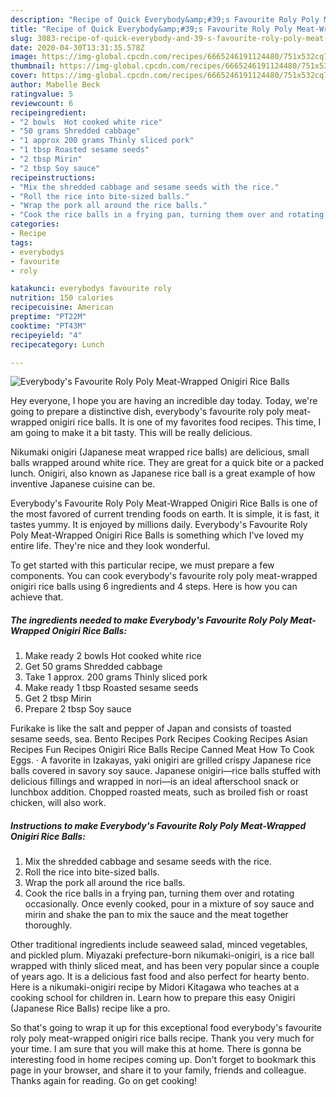 ```yaml
---
description: "Recipe of Quick Everybody&amp;#39;s Favourite Roly Poly Meat-Wrapped Onigiri Rice Balls"
title: "Recipe of Quick Everybody&amp;#39;s Favourite Roly Poly Meat-Wrapped Onigiri Rice Balls"
slug: 3083-recipe-of-quick-everybody-and-39-s-favourite-roly-poly-meat-wrapped-onigiri-rice-balls
date: 2020-04-30T13:31:35.578Z
image: https://img-global.cpcdn.com/recipes/6665246191124480/751x532cq70/everybodys-favourite-roly-poly-meat-wrapped-onigiri-rice-balls-recipe-main-photo.jpg
thumbnail: https://img-global.cpcdn.com/recipes/6665246191124480/751x532cq70/everybodys-favourite-roly-poly-meat-wrapped-onigiri-rice-balls-recipe-main-photo.jpg
cover: https://img-global.cpcdn.com/recipes/6665246191124480/751x532cq70/everybodys-favourite-roly-poly-meat-wrapped-onigiri-rice-balls-recipe-main-photo.jpg
author: Mabelle Beck
ratingvalue: 5
reviewcount: 6
recipeingredient:
- "2 bowls  Hot cooked white rice"
- "50 grams Shredded cabbage"
- "1 approx 200 grams Thinly sliced pork"
- "1 tbsp Roasted sesame seeds"
- "2 tbsp Mirin"
- "2 tbsp Soy sauce"
recipeinstructions:
- "Mix the shredded cabbage and sesame seeds with the rice."
- "Roll the rice into bite-sized balls."
- "Wrap the pork all around the rice balls."
- "Cook the rice balls in a frying pan, turning them over and rotating occasionally. Once evenly cooked, pour in a mixture of soy sauce and mirin and shake the pan to mix the sauce and the meat together thoroughly."
categories:
- Recipe
tags:
- everybodys
- favourite
- roly

katakunci: everybodys favourite roly 
nutrition: 150 calories
recipecuisine: American
preptime: "PT22M"
cooktime: "PT43M"
recipeyield: "4"
recipecategory: Lunch

---
```



![Everybody&#39;s Favourite Roly Poly Meat-Wrapped Onigiri Rice Balls](https://img-global.cpcdn.com/recipes/6665246191124480/751x532cq70/everybodys-favourite-roly-poly-meat-wrapped-onigiri-rice-balls-recipe-main-photo.jpg)

Hey everyone, I hope you are having an incredible day today. Today, we're going to prepare a distinctive dish, everybody&#39;s favourite roly poly meat-wrapped onigiri rice balls. It is one of my favorites food recipes. This time, I am going to make it a bit tasty. This will be really delicious.

Nikumaki onigiri (Japanese meat wrapped rice balls) are delicious, small balls wrapped around white rice. They are great for a quick bite or a packed lunch. Onigiri, also known as Japanese rice ball is a great example of how inventive Japanese cuisine can be.

Everybody&#39;s Favourite Roly Poly Meat-Wrapped Onigiri Rice Balls is one of the most favored of current trending foods on earth. It is simple, it is fast, it tastes yummy. It is enjoyed by millions daily. Everybody&#39;s Favourite Roly Poly Meat-Wrapped Onigiri Rice Balls is something which I've loved my entire life. They're nice and they look wonderful.


To get started with this particular recipe, we must prepare a few components. You can cook everybody&#39;s favourite roly poly meat-wrapped onigiri rice balls using 6 ingredients and 4 steps. Here is how you can achieve that.

<!--inarticleads1-->

##### The ingredients needed to make Everybody&#39;s Favourite Roly Poly Meat-Wrapped Onigiri Rice Balls:

1. Make ready 2 bowls  Hot cooked white rice
1. Get 50 grams Shredded cabbage
1. Take 1 approx. 200 grams Thinly sliced pork
1. Make ready 1 tbsp Roasted sesame seeds
1. Get 2 tbsp Mirin
1. Prepare 2 tbsp Soy sauce


Furikake is like the salt and pepper of Japan and consists of toasted sesame seeds, sea. Bento Recipes Pork Recipes Cooking Recipes Asian Recipes Fun Recipes Onigiri Rice Balls Recipe Canned Meat How To Cook Eggs. · A favorite in Izakayas, yaki onigiri are grilled crispy Japanese rice balls covered in savory soy sauce. Japanese onigiri—rice balls stuffed with delicious fillings and wrapped in nori—is an ideal afterschool snack or lunchbox addition. Chopped roasted meats, such as broiled fish or roast chicken, will also work. 

<!--inarticleads2-->

##### Instructions to make Everybody&#39;s Favourite Roly Poly Meat-Wrapped Onigiri Rice Balls:

1. Mix the shredded cabbage and sesame seeds with the rice.
1. Roll the rice into bite-sized balls.
1. Wrap the pork all around the rice balls.
1. Cook the rice balls in a frying pan, turning them over and rotating occasionally. Once evenly cooked, pour in a mixture of soy sauce and mirin and shake the pan to mix the sauce and the meat together thoroughly.


Other traditional ingredients include seaweed salad, minced vegetables, and pickled plum. Miyazaki prefecture-born nikumaki-onigiri, is a rice ball wrapped with thinly sliced meat, and has been very popular since a couple of years ago. It is a delicious fast food and also perfect for hearty bento. Here is a nikumaki-onigiri recipe by Midori Kitagawa who teaches at a cooking school for children in. Learn how to prepare this easy Onigiri (Japanese Rice Balls) recipe like a pro. 

So that's going to wrap it up for this exceptional food everybody&#39;s favourite roly poly meat-wrapped onigiri rice balls recipe. Thank you very much for your time. I am sure that you will make this at home. There is gonna be interesting food in home recipes coming up. Don't forget to bookmark this page in your browser, and share it to your family, friends and colleague. Thanks again for reading. Go on get cooking!
